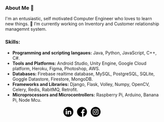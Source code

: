 ### About Me 👋
I'm an entusiastic, self motivated Computer Engineer who loves to learn new things.
🔭 I’m currently working on Inventory and Customer relationship managemnt system.

### Skills:

* **Programming and scripting langaues:** 
  Java, Python, JavaScript, C++, C#.
* **Tools and Platforms:**
   Android Studio, Unity Engine, Google Cloud platform, Heroku, Figma, Photoshop, AWS.
* **Databases:** 
  Firebase realtime database, MySQL, PostgreSQL, SQLite, Goggle Datastore, Firestore, MongoDB.
* **Frameworks and Libraries:**
  Django, Flask, Volley, Numpy, OpenCV, Celery, Redis, RabitMQ, Retrofit.
* **Microprocessors and Microcontrollers:**
   Raspberry Pi, Arduino, Banana Pi, Node Mcu.

<p align="center">
    <a href="https://www.linkedin.com/in/droidverine/"><img height="32" src="https://github.com/Droidverine/Droidverine/blob/master/img/linkedin.png"></a>&nbsp;&nbsp;
    <a href="https://www.facebook.com/Droidverine/"><img height="32" src="https://github.com/Droidverine/Droidverine/blob/master/img/facebook.png"></a>&nbsp;&nbsp;
    <a href="https://www.instagram.com/Droidverine/"><img height="32" src="https://github.com/Droidverine/Droidverine/blob/master/img/instagram-sketched.png"></a>&nbsp;&nbsp;
</p>


